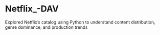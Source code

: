 # Netflix_-DAV
Explored Netflix’s catalog using Python to understand content distribution, genre dominance, and production trends
